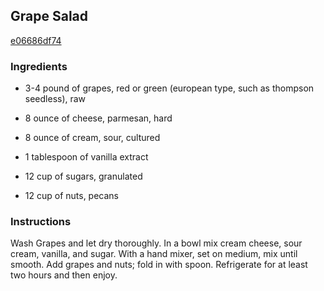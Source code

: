 ## Grape Salad

[e06686df74](http://www.food.com/recipe/grape-salad-136049)

### Ingredients

 - 3-4 pound of grapes, red or green (european type, such as thompson seedless), raw

 - 8 ounce of cheese, parmesan, hard

 - 8 ounce of cream, sour, cultured

 - 1 tablespoon of vanilla extract

 - 12 cup of sugars, granulated

 - 12 cup of nuts, pecans

### Instructions

Wash Grapes and let dry thoroughly. In a bowl mix cream cheese, sour cream, vanilla, and sugar. With a hand mixer, set on medium, mix until smooth. Add grapes and nuts; fold in with spoon. Refrigerate for at least two hours and then enjoy.